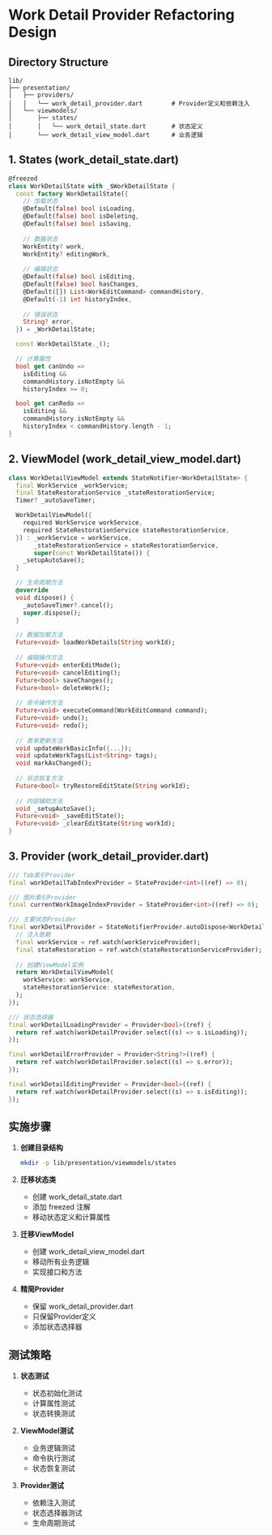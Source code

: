 # Work Detail Provider Refactoring Design

## Directory Structure
```
lib/
├── presentation/
│   ├── providers/
│   │   └── work_detail_provider.dart        # Provider定义和依赖注入
│   └── viewmodels/
│       ├── states/
│       │   └── work_detail_state.dart       # 状态定义
│       └── work_detail_view_model.dart      # 业务逻辑
```

## 1. States (work_detail_state.dart)
```dart
@freezed
class WorkDetailState with _$WorkDetailState {
  const factory WorkDetailState({
    // 加载状态
    @Default(false) bool isLoading,
    @Default(false) bool isDeleting,
    @Default(false) bool isSaving,
    
    // 数据状态
    WorkEntity? work,
    WorkEntity? editingWork,
    
    // 编辑状态
    @Default(false) bool isEditing,
    @Default(false) bool hasChanges,
    @Default([]) List<WorkEditCommand> commandHistory,
    @Default(-1) int historyIndex,
    
    // 错误状态
    String? error,
  }) = _WorkDetailState;

  const WorkDetailState._();

  // 计算属性
  bool get canUndo => 
    isEditing && 
    commandHistory.isNotEmpty && 
    historyIndex >= 0;

  bool get canRedo =>
    isEditing && 
    commandHistory.isNotEmpty &&
    historyIndex < commandHistory.length - 1;
}
```

## 2. ViewModel (work_detail_view_model.dart)
```dart
class WorkDetailViewModel extends StateNotifier<WorkDetailState> {
  final WorkService _workService;
  final StateRestorationService _stateRestorationService;
  Timer? _autoSaveTimer;

  WorkDetailViewModel({
    required WorkService workService,
    required StateRestorationService stateRestorationService,
  }) : _workService = workService,
       _stateRestorationService = stateRestorationService,
       super(const WorkDetailState()) {
    _setupAutoSave();
  }

  // 生命周期方法
  @override
  void dispose() {
    _autoSaveTimer?.cancel();
    super.dispose();
  }

  // 数据加载方法
  Future<void> loadWorkDetails(String workId);
  
  // 编辑操作方法
  Future<void> enterEditMode();
  Future<void> cancelEditing();
  Future<bool> saveChanges();
  Future<bool> deleteWork();
  
  // 命令操作方法
  Future<void> executeCommand(WorkEditCommand command);
  Future<void> undo();
  Future<void> redo();
  
  // 表单更新方法
  void updateWorkBasicInfo({...});
  void updateWorkTags(List<String> tags);
  void markAsChanged();
  
  // 状态恢复方法
  Future<bool> tryRestoreEditState(String workId);
  
  // 内部辅助方法
  void _setupAutoSave();
  Future<void> _saveEditState();
  Future<void> _clearEditState(String workId);
}
```

## 3. Provider (work_detail_provider.dart)
```dart
/// Tab索引Provider
final workDetailTabIndexProvider = StateProvider<int>((ref) => 0);

/// 图片索引Provider
final currentWorkImageIndexProvider = StateProvider<int>((ref) => 0);

/// 主要状态Provider
final workDetailProvider = StateNotifierProvider.autoDispose<WorkDetailViewModel, WorkDetailState>((ref) {
  // 注入依赖
  final workService = ref.watch(workServiceProvider);
  final stateRestoration = ref.watch(stateRestorationServiceProvider);
  
  // 创建ViewModel实例
  return WorkDetailViewModel(
    workService: workService,
    stateRestorationService: stateRestoration,
  );
});

/// 状态选择器
final workDetailLoadingProvider = Provider<bool>((ref) {
  return ref.watch(workDetailProvider.select((s) => s.isLoading));
});

final workDetailErrorProvider = Provider<String?>((ref) {
  return ref.watch(workDetailProvider.select((s) => s.error));
});

final workDetailEditingProvider = Provider<bool>((ref) {
  return ref.watch(workDetailProvider.select((s) => s.isEditing));
});
```

## 实施步骤

1. **创建目录结构**
   ```bash
   mkdir -p lib/presentation/viewmodels/states
   ```

2. **迁移状态类**
   - 创建 work_detail_state.dart
   - 添加 freezed 注解
   - 移动状态定义和计算属性

3. **迁移ViewModel**
   - 创建 work_detail_view_model.dart
   - 移动所有业务逻辑
   - 实现接口和方法

4. **精简Provider**
   - 保留 work_detail_provider.dart
   - 只保留Provider定义
   - 添加状态选择器

## 测试策略

1. **状态测试**
   - 状态初始化测试
   - 计算属性测试
   - 状态转换测试

2. **ViewModel测试**
   - 业务逻辑测试
   - 命令执行测试
   - 状态恢复测试

3. **Provider测试**
   - 依赖注入测试
   - 状态选择器测试
   - 生命周期测试
